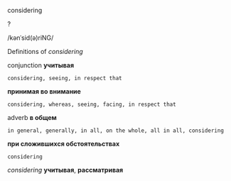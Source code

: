 considering

?

/kənˈsid(ə)riNG/

Definitions of _considering_

conjunction
**учитывая**

    considering, seeing, in respect that
**принимая во внимание**

    considering, whereas, seeing, facing, in respect that

adverb
**в общем**

    in general, generally, in all, on the whole, all in all, considering
**при сложившихся обстоятельствах**

    considering

_considering_
**учитывая**, **рассматривая**